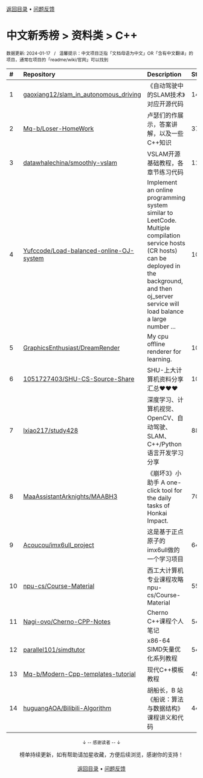 <a href="https://gitee.com/GrowingGit/GitHub-Chinese-Top-Charts#github中文排行榜">返回目录</a> • <a href="/content/docs/feedback.md">问题反馈</a>

# 中文新秀榜 > 资料类 > C++
<sub>数据更新: 2024-01-17&nbsp;&nbsp;&nbsp;/&nbsp;&nbsp;&nbsp;温馨提示：中文项目泛指「文档母语为中文」OR「含有中文翻译」的项目，通常在项目的「readme/wiki/官网」可以找到</sub>

|#|Repository|Description|Stars|Updated|Created|
|:-|:-|:-|:-|:-|:-|
|1|[gaoxiang12/slam_in_autonomous_driving](https://github.com/gaoxiang12/slam_in_autonomous_driving)|《自动驾驶中的SLAM技术》对应开源代码|1485|2023-10-26|2023-02-10|
|2|[Mq-b/Loser-HomeWork](https://github.com/Mq-b/Loser-HomeWork)|卢瑟们的作展示，答案讲解，以及一些C++知识|372|2024-01-16|2023-08-03|
|3|[datawhalechina/smoothly-vslam](https://github.com/datawhalechina/smoothly-vslam)|VSLAM开源基础教程，各章节练习代码|113|2023-11-26|2023-06-05|
|4|[Yufccode/Load-balanced-online-OJ-system](https://github.com/Yufccode/Load-balanced-online-OJ-system)|Implement an online programming system similar to LeetCode. Multiple compilation service hosts (CR hosts) can be deployed in the background, and then oj_server service will load balance a large number ...|107|2023-11-14|2023-10-20|
|5|[GraphicsEnthusiast/DreamRender](https://github.com/GraphicsEnthusiast/DreamRender)|My cpu offline renderer for learning.|105|2024-01-16|2023-05-16|
|6|[1051727403/SHU-CS-Source-Share](https://github.com/1051727403/SHU-CS-Source-Share)|SHU-上大计算机资料分享汇总❤️❤️❤️|102|2023-12-23|2023-09-07|
|7|[lxiao217/study428](https://github.com/lxiao217/study428)|深度学习、计算机视觉、OpenCV、自动驾驶、SLAM、C++/Python语言开发学习分享|88|2023-11-14|2023-05-29|
|8|[MaaAssistantArknights/MAABH3](https://github.com/MaaAssistantArknights/MAABH3)|《崩坏3》小助手   A one-click tool for the daily tasks of Honkai Impact.|70|2023-12-09|2023-08-04|
|9|[Acoucou/imx6ull_project](https://github.com/Acoucou/imx6ull_project)|这是基于正点原子的imx6ull做的一个学习项目|64|2023-07-22|2023-06-14|
|10|[npu-cs/Course-Material](https://github.com/npu-cs/Course-Material)|西工大计算机专业课程攻略   npu-cs/Course-Material|55|2024-01-16|2023-07-19|
|11|[Nagi-ovo/Cherno-CPP-Notes](https://github.com/Nagi-ovo/Cherno-CPP-Notes)|Cherno C++课程个人笔记|54|2023-11-15|2023-07-10|
|12|[parallel101/simdtutor](https://github.com/parallel101/simdtutor)|x86-64 SIMD矢量优化系列教程|54|2023-12-22|2023-06-16|
|13|[Mq-b/Modern-Cpp-templates-tutorial](https://github.com/Mq-b/Modern-Cpp-templates-tutorial)|现代C++模板教程|45|2024-01-16|2023-12-26|
|14|[huguangAOA/Bilibili-Algorithm](https://github.com/huguangAOA/Bilibili-Algorithm)|胡船长，B 站《船说：算法与数据结构》课程讲义和代码|44|2023-10-16|2023-02-28|

<div align="center">
    <p><sub>↓ -- 感谢读者 -- ↓</sub></p>
    榜单持续更新，如有帮助请加星收藏，方便后续浏览，感谢你的支持！
</div>

<br/>

<div align="center"><a href="https://gitee.com/GrowingGit/GitHub-Chinese-Top-Charts#github中文排行榜">返回目录</a> • <a href="/content/docs/feedback.md">问题反馈</a></div>
